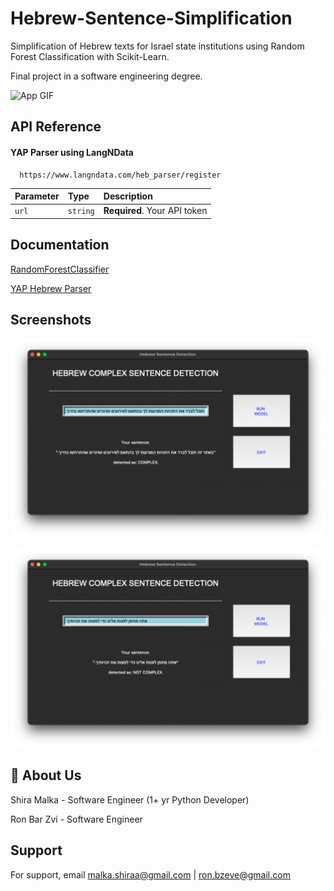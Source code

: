 
# Hebrew-Sentence-Simplification

Simplification of Hebrew texts for Israel state institutions using Random Forest Classification with Scikit-Learn.

Final project in a software engineering degree.

![App GIF](https://s12.gifyu.com/images/SQpU4.gif)

## API Reference

#### YAP Parser using LangNData

```http
  https://www.langndata.com/heb_parser/register
```

| Parameter | Type     | Description                |
| :-------- | :------- | :------------------------- |
| `url` | `string` | **Required**. Your API token |



## Documentation

[RandomForestClassifier](https://scikit-learn.org/stable/modules/generated/sklearn.ensemble.RandomForestClassifier.html)

[YAP Hebrew Parser](https://www.langndata.com/heb_parser/api_reference)


## Screenshots

![App Screenshot](https://raw.githubusercontent.com/Shira-Malka/Hebrew-Sentence-Simplification/master/complex.png)

![App Screenshot](https://raw.githubusercontent.com/Shira-Malka/Hebrew-Sentence-Simplification/master/notComplex.png)


## 🚀 About Us
Shira Malka - Software Engineer (1+ yr Python Developer)

Ron Bar Zvi - Software Engineer


## Support

For support, email malka.shiraa@gmail.com | ron.bzeve@gmail.com

